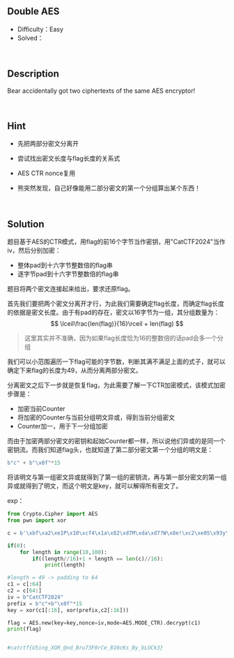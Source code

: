 ## Double AES

+ Difficulty：Easy
+ Solved：

<br/>

## Description

Bear accidentally got two ciphertexts of the same AES encryptor!

<br/>

## Hint

+ 先把两部分密文分离开

+ 尝试找出密文长度与flag长度的关系式

+ AES CTR nonce复用

+ 熊突然发现，自己好像能用二部分密文的第一个分组算出某个东西！

<br/>

## Solution

题目基于AES的CTR模式，用flag的前16个字节当作密钥，用"CatCTF2024"当作iv，然后分别加密：

+ 整体pad到十六字节整数倍的flag串
+ 逐字节pad到十六字节整数倍的flag串

题目将两个密文连接起来给出，要求还原flag。

首先我们要把两个密文分离开才行，为此我们需要确定flag长度，而确定flag长度的依据是密文长度。由于有pad的存在，密文以16字节为一组，其分组数量为：
$$
\lceil\frac{len(flag)}{16}\rceil + len(flag)
$$

> 这里其实并不准确，因为如果flag长度恰为16的整数倍的话pad会多一个分组

我们可以小范围遍历一下flag可能的字节数，判断其满不满足上面的式子，就可以确定下来flag的长度为49，从而分离两部分密文。

分离密文之后下一步就是恢复flag，为此需要了解一下CTR加密模式，该模式加密步骤是：

+ 加密当前Counter
+ 将加密的Counter与当前分组明文异或，得到当前分组密文
+ Counter加一，用于下一分组加密

而由于加密两部分密文的密钥和起始Counter都一样，所以说他们异或的是同一个密钥流。而我们知道flag头，也就知道了第二部分密文第一个分组的明文是：

```python
b"c" + b"\x0f"*15
```

将该明文与第一组密文异或就得到了第一组的密钥流，再与第一部分密文的第一组异或就得到了明文，而这个明文是key，就可以解得所有密文了。

exp：

```python
from Crypto.Cipher import AES
from pwn import xor

c = b'\xbf\xa2\xe1P\x10\xcf4\x1a\x82\xd7M\xda\xd7?W\x8e!\xc2\xe0S\x93y\xbf\xaf\xe0l\xfdM\x0f\xb7\xac\xc0\x17\xd8\xa0+E\x97z\x95izN^\x84]yd\xdf\x8f\xcb\'\x17\x16m\xb0/5Z\xf6O\x97D\x03\xbf\xcc\x9a<k\xa6@@\xb8\xb1,\xb2\x87h\x17\xd3\x1f\x8d\x818\xc34\xc2\xd5\xd8P\xb4rr\xfb\xc6\x90!\xe6\x9fG\x01\xeb*\xd8\x1f*#\x1d\xc4\x11\x1dX\xc1\x8f\xcb\'\x17\x16m\xb0/5Z\xf6O\x97D\x03^\xa1E\t\x87\x90\xc9\xc5\x95{0K\x93g\xf8\r7\x9af\xa4X\x81\x0bF\x08\xf9\xe3\x01\xdf\'\xf7\x03I]\xb4T\x16H4(|\xb4 \xd3\x1f\x8b\xbe!\xefM\x11\x9cw\t$\t\x97\xc8\xf9\xe4\xcf\xe9\x91\xfa\x968s\xf8=\xbd\xf2k\xe6\x1f\xf6\xbeS\xcfH\xd6\x89_\xea\xc8\x7f8\xef?\xab\x07y\xdf\xc1\xf4\x1c\xb3\xe3\x18\x96\xbbR?\xe8\xfe\xc5[p\xe9\xa3\x91\xc3\xce\x86\xb2\xbc\xe4\t)J\x04\x86GC_y\xf7\x1b\xeb\xd7\x1c\x9al\x94\x93Tm\x99\xaf,J\x97q\x13\xaf\xb3\xd0\xc6]\x1d\n-\xfc\xae\xde"@\xff\xa6F\x96\xa5p\x1bZK\x82\x07\xe4XQh\xfa\x02\xcf\x06\x81\xbe\x12z\xe1V\xa1\xab\x7f+\xf9l\xea\x02\x1d\x91\xadq\xd9\x93\xb5\x1c\x8a\x8b\xf5\xcb\x8e\x0b\xbf\x17qw\xecR\xf7\xef\xe8\x11\x96\xc2\x85\xd0.\x9f&\x04\x7f\xeb:7\xbd\xaa\xb2|\x90\x16\x93\x81\xc1\x1b>h\x80n\xd3\xe4H7\xa8h\x9cp\xf8Z\xd9\xe1\xddfO\xac\x1eK\x90O\x12\xf4h=\xf1^\xc3\x01Vs\xea\xe6\xa1\xaeg\xb6\'f\xf6\xc8.J2\xc9\x96\x96\xd2\x9b\x17\xc8\x97\x05IX#\xff?\xae\xd9\x18\x86^zD;\xb1\xa1\xb1?\x11\x1d\xb9a\xe9\xff+\x16\xbc\x9b\xb2\xe5\x1d\xa0\xb8(]<aX\xb3\xc3\xfc\x1aU"\xfb\x1c\x80T\x11.\xc2\xa5A\xb4\xa8\xcetj\x91J\xdd\xc7B\xcc v\xbb\x8e\xc5DR#\x89\xb3m\xb2\xbc\xfa\xb0\xd7\xe8\x99\xf8\xa3\xc8\x00\xf2W\xafT\x92\x86\xfd\xf4=\x1a\x84)\xd3\x12\x16\xb0\xf7\x00\xfd\x18\xaf3\xe9\xc1,\xe1u\xb6\xc2z\xffbu1\x9f\xe1\x16\xb0b\x1f\xea\x00\n\xa6\xc7\r \xde\xcd\xf7~V\x19\'\x05\xc2\xcd>owY\xe9\xb2\xb4a\'\xb7\xf4+\x9d\x83\xd3\xd3`*]>\xea|\xb96\'\xd7in\x9a\x1d\xf1\x92\x86\x19\xb3Q#E\x99\xe9\xe0\x902~V\x94L\xe5\xb6\xbb\xdc\x16p\xce|\xd6%\xb7\xac\xb25\x92{%\xea\xa2\x0b\x0e\')zv\x18\xcc-A\x0e\x88\xb3\xfd\x07\xe4\x8d\xe1E~\x97DWe\xf9.\xd2Q\xb8a\xa2\'\xccS\xa6j\x8e\xcd\xb0\x80\x19\x8f\xa3\x98\xf0&Bq\x98\xe6dz\xc6V\x0e*\x8b6t\x8fF\xe6\xcc\x98P\xbe\xb5\xd0\x86\xd4\x17\xb3Iq\x08\x12<\xf6\xda\x7f\x8da\x8c\xe87\x02D\\@\x928\xcb\xc1O\x0fd\xe0\xfa\xa2\x8a;&\x14\x16g\x8f\xf6Ik\xae\x8fl,\xe0\xa1b\xfej\xdc\xc7$\x99\x95\xed\x0c$\x15\xa5n\xdeG\x02\x18&t"\xf8D\xb7T\xad=\x9cN`\x1e\xc3\xa3\x88\xde\x04[\\\x04)\x00\xcb\xb4+\x84T\xc5\x95\x04\t$\x1c\xa3sc\x17pppi\xd0\'\x1f3\x1d\xac\xf1\x98qU \x85\x01\x94\x80\x98\ri\x82\x1c\xf1nX\xa2&e\xd2B\x90\xc5\xee\x0bf_\xc6\xb9\xbaf\x1c\x11\x9c\x04\x07\xcc\x1d#'

if(0):
    for length in range(10,100):
        if((length//16)+1 + length == len(c)//16):
            print(length)

#length = 49 -> padding to 64
c1 = c[:64]
c2 = c[64:]
iv = b"CatCTF2024"
prefix = b"c"+b"\x0f"*15
key = xor(c1[:16], xor(prefix,c2[:16]))

flag = AES.new(key=key,nonce=iv,mode=AES.MODE_CTR).decrypt(c1)
print(flag)


#catctf{U5ing_XOR_@nd_Bru73F0rCe_B10cKs_By_bLOCk3}
```
